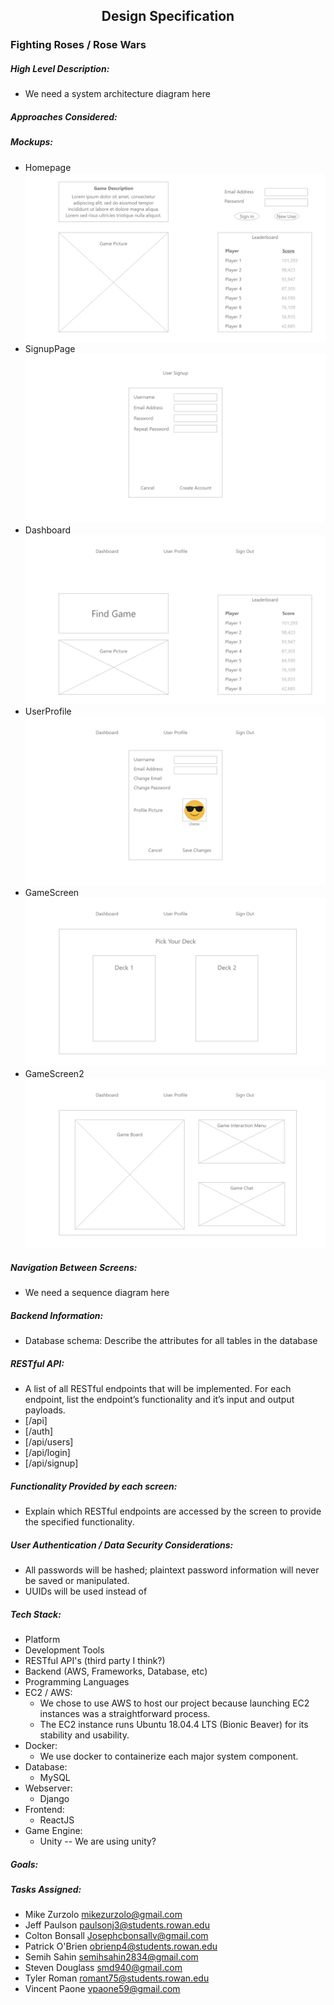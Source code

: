 <h2 id=<span style="text-align:center;">Design Specification</span></h2>

### Fighting Roses / Rose Wars

##### High Level Description:
* We need a system architecture diagram here

##### Approaches Considered:

##### Mockups:
* Homepage
![Homepage](pics/Homepage.png)
* SignupPage
![SignupPage](pics/SignupPage.png)
* Dashboard
![Dashboard](pics/Dashboard.png)
* UserProfile
![UserProfile](pics/UserProfile.png)
* GameScreen
![GameScreen](pics/GameScreen.png)
* GameScreen2
![GameScreen2](pics/GameScreen2.png)

##### Navigation Between Screens:
* We need a sequence diagram here

##### Backend Information:
* Database schema: Describe the attributes for all tables in the database

##### RESTful API:
* A list of all RESTful endpoints that will be implemented. For each endpoint, list the endpoint’s functionality and it’s input and output payloads.
* [/api]
* [/auth]
* [/api/users]
* [/api/login]
* [/api/signup]

##### Functionality Provided by each screen:
* Explain which RESTful endpoints are accessed by the screen to provide the specified functionality.

##### User Authentication / Data Security Considerations:
* All passwords will be hashed; plaintext password information will never be saved or manipulated.
* UUIDs will be used instead of

##### Tech Stack:
* Platform
* Development Tools
* RESTful API's (third party I think?)
* Backend (AWS, Frameworks, Database, etc)
* Programming Languages
* EC2 / AWS:
  * We chose to use AWS to host our project because launching EC2 instances was a straightforward process.
  * The EC2 instance runs Ubuntu 18.04.4 LTS (Bionic Beaver) for its stability and usability.
* Docker:
  * We use docker to containerize each major system component.
* Database:
  * MySQL
* Webserver:
  * Django
* Frontend:
  * ReactJS
* Game Engine:
  * Unity -- We are using unity?

##### Goals:

##### Tasks Assigned:
* Mike Zurzolo <mikezurzolo@gmail.com>
* Jeff Paulson <paulsonj3@students.rowan.edu>
* Colton Bonsall <Josephcbonsallv@gmail.com>
* Patrick O'Brien <obrienp4@students.rowan.edu>
* Semih Sahin <semihsahin2834@gmail.com>
* Steven Douglass <smd940@gmail.com>
* Tyler Roman <romant75@students.rowan.edu>
* Vincent Paone <vpaone59@gmail.com>
